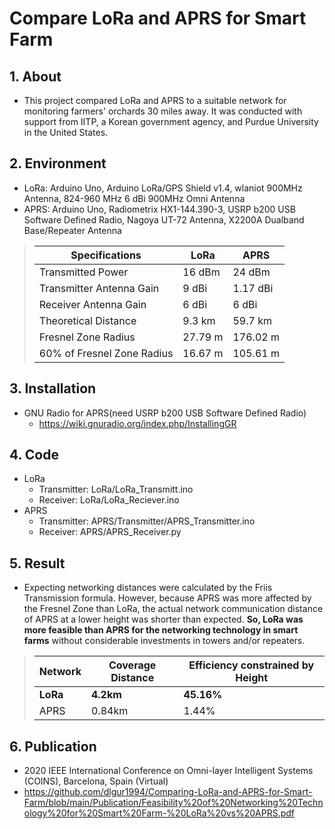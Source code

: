 # Compare LoRa and APRS for Smart Farm

## 1. About
- This project compared LoRa and APRS to a suitable network for monitoring farmers' orchards 30 miles away. It was conducted with support from IITP, a Korean government agency, and Purdue University in the United States.

## 2. Environment
- LoRa: Arduino Uno, Arduino LoRa/GPS Shield v1.4, wlaniot 900MHz Antenna, 824-960 MHz 6 dBi 900MHz Omni Antenna
- APRS: Arduino Uno, Radiometrix HX1-144.390-3, USRP b200 USB Software Defined Radio, Nagoya UT-72 Antenna, X2200A Dualband Base/Repeater Antenna
> |Specifications|LoRa|APRS|
> |---|---|---|
> |Transmitted Power|16 dBm|24 dBm|
> |Transmitter Antenna Gain|9 dBi|1.17 dBi|
> |Receiver Antenna Gain|6 dBi|6 dBi|
> |Theoretical Distance|9.3 km|59.7 km|
> |Fresnel Zone Radius|27.79 m|176.02 m|
> |60% of Fresnel Zone Radius|16.67 m| 105.61 m|

## 3. Installation
- GNU Radio for APRS(need USRP b200 USB Software Defined Radio)<br/>
    - https://wiki.gnuradio.org/index.php/InstallingGR

## 4. Code
- LoRa<br/>
    - Transmitter: LoRa/LoRa_Transmitt.ino
    - Receiver: LoRa/LoRa_Reciever.ino
- APRS<br/>
    - Transmitter: APRS/Transmitter/APRS_Transmitter.ino 
    - Receiver: APRS/APRS_Receiver.py

## 5. Result
- Expecting networking distances were calculated by the Friis Transmission formula. However, because APRS was more affected by the Fresnel Zone than LoRa, the actual network communication distance of APRS at a lower height was shorter than expected. **So, LoRa was more feasible than APRS for the networking technology in smart farms** without considerable investments in towers and/or repeaters.<br/>
> |Network|Coverage Distance|Efficiency constrained by Height|
> |---|---|---|
> |**LoRa**|**4.2km**|**45.16%**|
> |APRS|0.84km|1.44%|

## 6. Publication
- 2020 IEEE International Conference on Omni-layer Intelligent Systems (COINS), Barcelona, Spain (Virtual)
- https://github.com/dlgur1994/Comparing-LoRa-and-APRS-for-Smart-Farm/blob/main/Publication/Feasibility%20of%20Networking%20Technology%20for%20Smart%20Farm-%20LoRa%20vs%20APRS.pdf